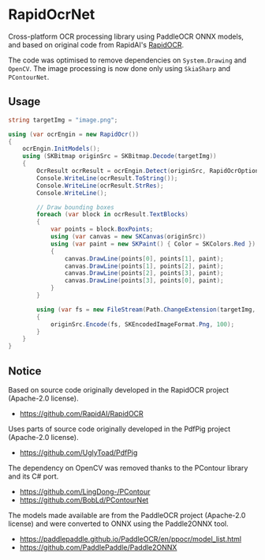 # RapidOcrNet
Cross-platform OCR processing library using PaddleOCR ONNX models, and based on original code from RapidAI's [RapidOCR](https://github.com/RapidAI/RapidOCR).

The code was optimised to remove dependencies on `System.Drawing` and `OpenCV`. The image processing is now done only using `SkiaSharp` and `PContourNet`.

## Usage
```csharp
string targetImg = "image.png";

using (var ocrEngin = new RapidOcr())
{
	ocrEngin.InitModels();
	using (SKBitmap originSrc = SKBitmap.Decode(targetImg))
	{
		OcrResult ocrResult = ocrEngin.Detect(originSrc, RapidOcrOptions.Default);
		Console.WriteLine(ocrResult.ToString());
		Console.WriteLine(ocrResult.StrRes);
		Console.WriteLine();

		// Draw bounding boxes
		foreach (var block in ocrResult.TextBlocks)
		{
			var points = block.BoxPoints;
			using (var canvas = new SKCanvas(originSrc))
			using (var paint = new SKPaint() { Color = SKColors.Red })
			{
				canvas.DrawLine(points[0], points[1], paint);
				canvas.DrawLine(points[1], points[2], paint);
				canvas.DrawLine(points[2], points[3], paint);
				canvas.DrawLine(points[3], points[0], paint);
			}
		}

		using (var fs = new FileStream(Path.ChangeExtension(targetImg, "_ocr.png"), FileMode.Create))
		{
			originSrc.Encode(fs, SKEncodedImageFormat.Png, 100);
		}
	}
}
```
## Notice
Based on source code originally developed in the RapidOCR project (Apache-2.0 license).
- https://github.com/RapidAI/RapidOCR

Uses parts of source code originally developed in the PdfPig project (Apache-2.0 license).
- https://github.com/UglyToad/PdfPig

The dependency on OpenCV was removed thanks to the PContour library and its C# port.
- https://github.com/LingDong-/PContour
- https://github.com/BobLd/PContourNet

The models made available are from the PaddleOCR project (Apache-2.0 license) and were converted to ONNX using the Paddle2ONNX tool.
- https://paddlepaddle.github.io/PaddleOCR/en/ppocr/model_list.html
- https://github.com/PaddlePaddle/Paddle2ONNX
